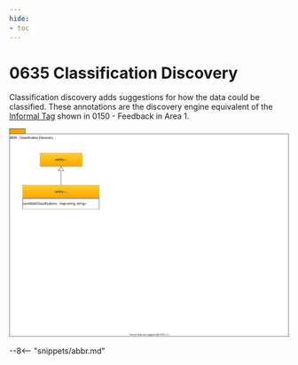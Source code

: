 ```yaml
---
hide:
- toc
---
```


<!-- SPDX-License-Identifier: CC-BY-4.0 -->
<!-- Copyright Contributors to the ODPi Egeria project. -->

# 0635 Classification Discovery

Classification discovery adds suggestions for how the data could be classified.
These annotations are the discovery engine equivalent of the [Informal Tag](/types/1/0150-Feedback) shown in 0150 - Feedback in Area 1. 

![UML](0635-Classification-Discovery.svg)

--8<-- "snippets/abbr.md"